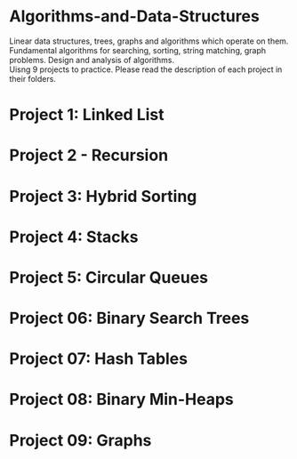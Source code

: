 # Algorithms-and-Data-Structures  
Linear data structures, trees, graphs and algorithms which operate on them. Fundamental algorithms for searching, sorting, string matching, graph problems. Design and analysis of algorithms.  
Uisng 9 projects to practice. Please read the description of each project in their folders.
# Project 1: Linked List
# Project 2 - Recursion
# Project 3: Hybrid Sorting
# Project 4: Stacks
# Project 5: Circular Queues
# Project 06: Binary Search Trees
# Project 07: Hash Tables
# Project 08: Binary Min-Heaps
# Project 09: Graphs

